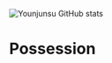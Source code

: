 ![Younjunsu GitHub stats](https://github-readme-stats.vercel.app/api?username=younjunsu&show_icons=true&theme=dracula)

# Possession
